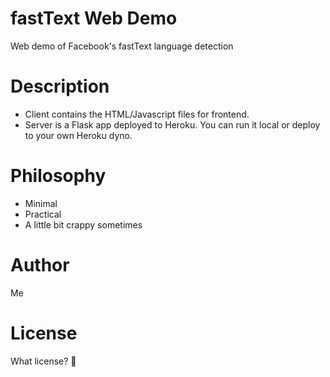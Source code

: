 # fastText Web Demo
Web demo of Facebook's fastText language detection

# Description
- Client contains the HTML/Javascript files for frontend.
- Server is a Flask app deployed to Heroku. You can run it local or deploy to your own Heroku dyno.

# Philosophy
- Minimal
- Practical
- A little bit crappy sometimes

# Author
Me

# License
What license? 🤪

